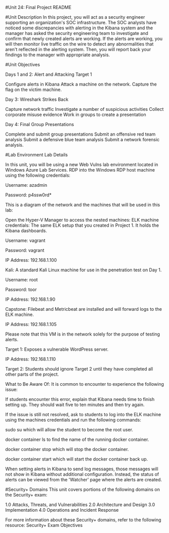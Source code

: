 #Unit 24: Final Project README

#Unit Description
In this project, you will act as a security engineer supporting an organization's SOC infrastructure. The SOC analysts have noticed some discrepancies with alerting in the Kibana system and the manager has asked the security engineering team to investigate and confirm that newly created alerts are working.
If the alerts are working, you will then monitor live traffic on the wire to detect any abnormalities that aren't reflected in the alerting system. Then, you will report back your findings to the manager with appropriate analysis.

#Unit Objectives

Days 1 and 2: Alert and Attacking Target 1

Configure alerts in Kibana
Attack a machine on the network.
Capture the flag on the victim machine.

Day 3: Wireshark Strikes Back

Capture network traffic
Investigate a number of suspicious activities
Collect corporate misuse evidence
Work in groups to create a presentation

Day 4: Final Group Presentations

Complete and submit group presentations
Submit an offensive red team analysis
Submit a defensive blue team analysis
Submit a network forensic analysis.

#Lab Environment
Lab Details

In this unit, you will be using a new Web Vulns lab environment located in Windows Azure Lab Services. RDP into the Windows RDP host machine using the following credentials:

Username: azadmin

Password: p4ssw0rd*


This is a diagram of the network and the machines that will be used in this lab:

Open the Hyper-V Manager to access the nested machines:
ELK machine credentials: The same ELK setup that you created in Project 1. It holds the Kibana dashboards.

Username: vagrant

Password: vagrant

IP Address: 192.168.1.100


Kali: A standard Kali Linux machine for use in the penetration test on Day 1.

Username: root

Password: toor

IP Address: 192.168.1.90


Capstone: Filebeat and Metricbeat are installed and will forward logs to the ELK machine.

IP Address: 192.168.1.105

Please note that this VM is in the network solely for the purpose of testing alerts.



Target 1: Exposes a vulnerable WordPress server.

IP Address: 192.168.1.110


Target 2: Students should ignore Target 2 until they have completed all other parts of the project.
  

What to Be Aware Of:
It is common to encounter to experience the following issue:



If students encounter this error, explain that Kibana needs time to finish setting up. They should wait five to ten minutes and then try again.


If the issue is still not resolved, ask to students to log into the ELK machine using the machines credentials and run the following commands:


sudo su which will allow the student to become the root user.

docker container ls to find the name of the running docker container.

docker container stop <container-name> which will stop the docker container.

docker container start <container-name> which will start the docker container back up.



When setting alerts in Kibana to send log messages, those messages will not show in Kibana without additional configuration. Instead, the status of alerts can be viewed from the 'Watcher' page where the alerts are created.



#Security+ Domains
This unit covers portions of the following domains on the Security+ exam:

1.0 Attacks, Threats, and Vulnerabilities
2.0 Architecture and Design
3.0 Implementation
4.0 Operations and Incident Response

For more information about these Security+ domains, refer to the following resource: Security+ Exam Objectives
